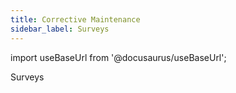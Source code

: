 ```yaml
---
title: Corrective Maintenance
sidebar_label: Surveys
---
```


import useBaseUrl from '@docusaurus/useBaseUrl'; 

<span className="hero__title">Surveys</span>